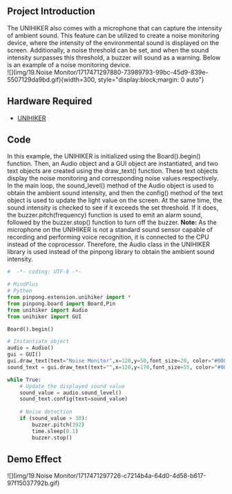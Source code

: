 ## Project Introduction
The UNIHIKER also comes with a microphone that can capture the intensity of ambient sound. This feature can be utilized to create a noise monitoring device, where the intensity of the environmental sound is displayed on the screen. Additionally, a noise threshold can be set, and when the sound intensity surpasses this threshold, a buzzer will sound as a warning. Below is an example of a noise monitoring device.  
![](img/19.Noise Monitor/1717471297880-73989793-99bc-45d9-839e-5507129da9bd.gif){width=300, style="display:block;margin: 0 auto"} 

## Hardware Required

- [UNIHIKER](https://www.dfrobot.com/product-2691.html)
## Code
In this example, the UNIHIKER is initialized using the Board().begin() function. Then, an Audio object and a GUI object are instantiated, and two text objects are created using the draw_text() function. These text objects display the noise monitoring and corresponding noise values respectively. In the main loop, the sound_level() method of the Audio object is used to obtain the ambient sound intensity, and then the config() method of the text object is used to update the light value on the screen. At the same time, the sound intensity is checked to see if it exceeds the set threshold. If it does, the buzzer.pitch(frequency) function is used to emit an alarm sound, followed by the buzzer.stop() function to turn off the buzzer.
**Note:** As the microphone on the UNIHIKER is not a standard sound sensor capable of recording and performing voice recognition, it is connected to the CPU instead of the coprocessor. Therefore, the Audio class in the UNIHIKER library is used instead of the pinpong library to obtain the ambient sound intensity.
```python
#  -*- coding: UTF-8 -*-

# MindPlus
# Python
from pinpong.extension.unihiker import *
from pinpong.board import Board,Pin
from unihiker import Audio
from unihiker import GUI

Board().begin()

# Instantiate object
audio = Audio()
gui = GUI()
gui.draw_text(text="Noise Monitor",x=120,y=50,font_size=20, color="#0000FF", origin="center")
sound_text = gui.draw_text(text="",x=120,y=170,font_size=55, color="#0000FF", origin="center")

while True:
    # Update the displayed sound value
    sound_value = audio.sound_level()
    sound_text.config(text=sound_value)
    
    # Noise detection
    if (sound_value > 30):
        buzzer.pitch(392)
        time.sleep(0.1)
        buzzer.stop()
```
## Demo Effect
![](img/19.Noise Monitor/1717471297726-c7214b4a-64d0-4d58-b617-97f15037792b.gif)
